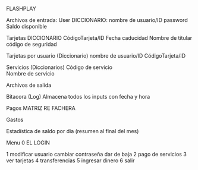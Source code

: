 FLASHPLAY



Archivos de entrada: 
User DICCIONARIO: 
nombre de usuario/ID
password
Saldo disponible

Tarjetas DICCIONARIO 
CódigoTarjeta/ID
Fecha caducidad
Nombre de titular
código de seguridad

Tarjetas por usuario (Diccionario)
nombre de usuario/ID
CódigoTarjeta/ID

Servicios (Diccionarios)
Código de servicio  
Nombre de servicio


Archivos de salida 

Bitacora (Log) Almacena todos los inputs con fecha y hora

Pagos MATRIZ RE FACHERA

Gastos

Estadística de saldo por dia (resumen al final del mes)

Menu
0	EL LOGIN

1 modificar usuario 
cambiar contraseña
dar de baja
2 pago de servicios 
3 ver tarjetas 
4 transferencias 
5 ingresar dinero 
6 salir

